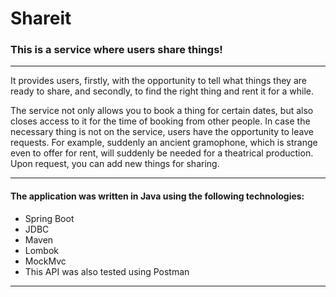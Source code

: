 # Shareit
### This is a service where users share things!
____
It provides users, firstly, with the opportunity to tell what things they are ready to share, and secondly, to find the right thing and rent it for a while.

The service not only allows you to book a thing for certain dates, but also closes access to it for the time of booking from other people. In case the necessary thing is not on the service, users have the opportunity to leave requests. For example, suddenly an ancient gramophone, which is strange even to offer for rent, will suddenly be needed for a theatrical production. Upon request, you can add new things for sharing.

____
#### The application was written in Java using the following technologies:
* Spring Boot
* JDBC 
* Maven
* Lombok
* MockMvc
* This API was also tested using Postman
----
